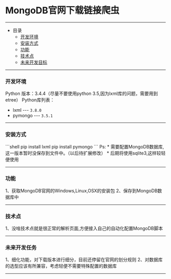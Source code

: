# MongoDB官网下载链接爬虫
---
* 目录
    * [开发环境](#DevelopEnv)
    * [安装方式](#HowToInstall)
    * [功能](#Function)
    * [技术点](#TechPoints)
    * [未来开发目标](#Future)

---
<h3 id="DevelopEnv">开发环境</h3>
Python 版本：3.4.4（尽量不要使用python 3.5,因为lxml库的问题，需要用到etree）
Python库列表：

* lxml --- `3.8.0`
* pymongo --- `3.5.1`

---

<h3 id="HowToInstall">安装方式</h3>
```shell
    pip install lxml
    pip install pymongo
```
Ps:
* 需要配置MongoDB数据库,这一版本暂时没保存到文件中。（以后待扩展修改）
* 后期将使用sqlite3,这样较轻便使用


---
<h3 id="Function">功能</h3>
1、获取MongoDB官网的Windows,Linux,OSX的安装包
2、保存到MongoDB数据库中

---
<h3 id="TechPoints">技术点</h3>
1、没啥技术点就是很正常的解析页面,方便接入自己的自动化配置MongoDB脚本

---

<h3 id="Future">未来开发任务</h3>
1、细化功能，对下载版本进行细分，目前还停留在官网的划分规则
2、对数据库的选型应该有所兼容，考虑轻便不需要特殊配置的数据库

---